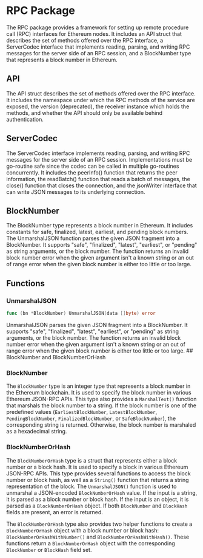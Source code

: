 # RPC Package

The RPC package provides a framework for setting up remote procedure call (RPC) interfaces for Ethereum nodes. It includes an API struct that describes the set of methods offered over the RPC interface, a ServerCodec interface that implements reading, parsing, and writing RPC messages for the server side of an RPC session, and a BlockNumber type that represents a block number in Ethereum.

## API

The API struct describes the set of methods offered over the RPC interface. It includes the namespace under which the RPC methods of the service are exposed, the version (deprecated), the receiver instance which holds the methods, and whether the API should only be available behind authentication.

## ServerCodec

The ServerCodec interface implements reading, parsing, and writing RPC messages for the server side of an RPC session. Implementations must be go-routine safe since the codec can be called in multiple go-routines concurrently. It includes the peerInfo() function that returns the peer information, the readBatch() function that reads a batch of messages, the close() function that closes the connection, and the jsonWriter interface that can write JSON messages to its underlying connection.

## BlockNumber

The BlockNumber type represents a block number in Ethereum. It includes constants for safe, finalized, latest, earliest, and pending block numbers. The UnmarshalJSON function parses the given JSON fragment into a BlockNumber. It supports "safe", "finalized", "latest", "earliest", or "pending" as string arguments, or the block number. The function returns an invalid block number error when the given argument isn't a known string or an out of range error when the given block number is either too little or too large.

## Functions

### UnmarshalJSON

```go
func (bn *BlockNumber) UnmarshalJSON(data []byte) error
```

UnmarshalJSON parses the given JSON fragment into a BlockNumber. It supports "safe", "finalized", "latest", "earliest", or "pending" as string arguments, or the block number. The function returns an invalid block number error when the given argument isn't a known string or an out of range error when the given block number is either too little or too large. ## BlockNumber and BlockNumberOrHash

### BlockNumber

The `BlockNumber` type is an integer type that represents a block number in the Ethereum blockchain. It is used to specify the block number in various Ethereum JSON-RPC APIs. This type also provides a `MarshalText()` function that marshals the block number to a string. If the block number is one of the predefined values (`EarliestBlockNumber`, `LatestBlockNumber`, `PendingBlockNumber`, `FinalizedBlockNumber`, or `SafeBlockNumber`), the corresponding string is returned. Otherwise, the block number is marshaled as a hexadecimal string.

### BlockNumberOrHash

The `BlockNumberOrHash` type is a struct that represents either a block number or a block hash. It is used to specify a block in various Ethereum JSON-RPC APIs. This type provides several functions to access the block number or block hash, as well as a `String()` function that returns a string representation of the block. The `UnmarshalJSON()` function is used to unmarshal a JSON-encoded `BlockNumberOrHash` value. If the input is a string, it is parsed as a block number or block hash. If the input is an object, it is parsed as a `BlockNumberOrHash` object. If both `BlockNumber` and `BlockHash` fields are present, an error is returned. 

The `BlockNumberOrHash` type also provides two helper functions to create a `BlockNumberOrHash` object with a block number or block hash: `BlockNumberOrHashWithNumber()` and `BlockNumberOrHashWithHash()`. These functions return a `BlockNumberOrHash` object with the corresponding `BlockNumber` or `BlockHash` field set.
